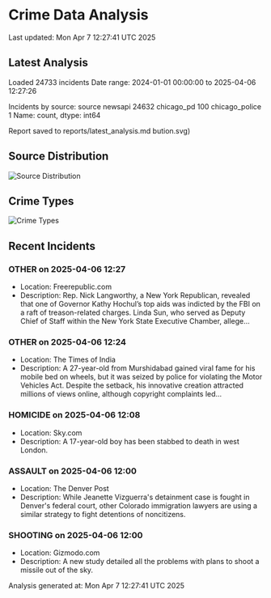 # Crime Data Analysis
Last updated: Mon Apr  7 12:27:41 UTC 2025

## Latest Analysis

Loaded 24733 incidents
Date range: 2024-01-01 00:00:00 to 2025-04-06 12:27:26

Incidents by source:
source
newsapi           24632
chicago_pd          100
chicago_police        1
Name: count, dtype: int64

Report saved to reports/latest_analysis.md
bution.svg)

## Source Distribution
![Source Distribution](images/source_distribution.svg)

## Crime Types
![Crime Types](images/crime_types.svg)

## Recent Incidents

### OTHER on 2025-04-06 12:27
- Location: Freerepublic.com
- Description: Rep. Nick Langworthy, a New York Republican, revealed that one of Governor Kathy Hochul’s top aids was indicted by the FBI on a raft of treason-related charges. Linda Sun, who served as Deputy Chief of Staff within the New York State Executive Chamber, allege…


### OTHER on 2025-04-06 12:24
- Location: The Times of India
- Description: A 27-year-old from Murshidabad gained viral fame for his mobile bed on wheels, but it was seized by police for violating the Motor Vehicles Act. Despite the setback, his innovative creation attracted millions of views online, although copyright complaints led…


### HOMICIDE on 2025-04-06 12:08
- Location: Sky.com
- Description: A 17-year-old boy has been stabbed to death in west London.


### ASSAULT on 2025-04-06 12:00
- Location: The Denver Post
- Description: While Jeanette Vizguerra's detainment case is fought in Denver's federal court, other Colorado immigration lawyers are using a similar strategy to fight detentions of noncitizens.


### SHOOTING on 2025-04-06 12:00
- Location: Gizmodo.com
- Description: A new study detailed all the problems with plans to shoot a missile out of the sky.

Analysis generated at: Mon Apr  7 12:27:41 UTC 2025

